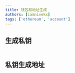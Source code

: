 ```yaml
---
title: 钱包和地址生成
authors: [iamnivekx]
tags: ['ethereum', 'account']
---
```


<!-- truncate -->

## 生成私钥

```ts file=<rootDir>/examples/ethereum/account/wallet.ts showLineNumbers
```

## 私钥生成地址

```ts file=<rootDir>/examples/ethereum/account/account.ts showLineNumbers
```



